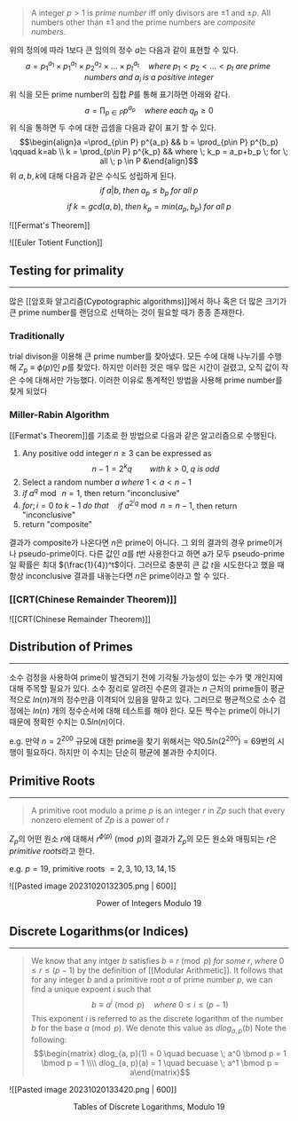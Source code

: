 >A integer $p>1$ is *prime number* iff only divisors are $\pm1$ and $\pm p$. All numbers other than $\pm1$ and the prime numbers are *composite numbers*.

위의 정의에 따라 1보다 큰  임의의 정수 $a$는 다음과 같이 표현할 수 있다. $$a=p_1^{a_1}\times p_1^{a_1}\times p_2^{a_2}\times...\times p_t^{a_t} \quad where \; p_1 < p_2 < ... <p_t \; are \; prime \; numbers\; and \; a_i \; is \; a \; positive \; integer$$위 식을 모든 prime number의 집합 $P$를 통해 표기하면 아래와 같다.$$a= \prod_{p\in P} p^{a_p} \quad where \; each \; q_p \geq 0$$위 식을 통하면 두 수에 대한 곱셈을 다음과 같이 표기 할 수 있다. $$\begin{align}a =\prod_{p\in P} p^{a_p} && b = \prod_{p\in P} p^{b_p} \qquad k=ab \\ k = \prod_{p\in P} p^{k_p} && where \; k_p = a_p+b_p  \; for \; all \; p \in P &\end{align}$$위 $a, b, k$에 대해 다음과 같은 수식도 성립하게 된다. $$if \; a|b, \; then \; a_p \leq b_p \; for \; all \; p$$$$if \; k = gcd(a, b), \; then \; k_p = min(a_p, b_p) \; for\; all\; p$$

![[Fermat's Theorem]]

![[Euler Totient Function]]

## Testing for primality
---
많은 [[암호화 알고리즘(Cypotographic algorithms)]]에서 하나 혹은 더 많은 크기가 큰 prime number를 랜덤으로 선택하는 것이 필요할 때가 종종 존재한다. 

### Traditionally
trial divison을 이용해 큰 prime number를 찾아냈다. 모든 수에 대해 나누기를 수행해 $Z_p \equiv \phi(p)$인 $p$를 찾았다. 하지만 이러한 것은 매우 많은 시간이 걸렸고, 오직 값이 작은 수에 대해서만 가능했다. 이러한 이유로 통계적인 방법을 사용해 prime number를 찾게 되었다
### Miller-Rabin Algorithm
[[Fermat's Theorem]]를 기초로 한 방법으로 다음과 같은 알고리즘으로 수행된다. 
1. Any positive odd integer $n\geq 3$ can be expressed as $$n-1 = 2^kq \qquad with \; k > 0,\; q \; is \; odd$$
2. Select a random number $a \; where\; 1<a<n-1$
3. $if \; a^q \bmod \; n=1$, then return "inconclusive"
4. $for ; i=0 \; to \; k-1\; do \;that \quad if \; a^{2^iq} \bmod n = n-1$, then return "inconclusive"
5. return "composite"

결과가 composite가 나온다면 $n$은 prime이 아니다. 그 외의 결과의 경우 prime이거나 pseudo-prime이다.  다른 값인 $a$를 $t$번 사용한다고 하면 a가 모두 pseudo-prime일 확률은 최대 $(\frac{1}{4})^t$이다. 그러므로 충분히 큰 값 $t$을 시도한다고 했을 때 항상 inconclusive 결과를 내놓는다면 $n$은 prime이라고 할 수 있다. 

### [[CRT(Chinese Remainder Theorem)]]
![[CRT(Chinese Remainder Theorem)]]
## Distribution of Primes
---
소수 검정을 사용하여 prime이 발견되기 전에 기각될 가능성이 있는 수가 몇 개인지에 대해 주목할 필요가 있다. 소수 정리로 알려진 수론의 결과는 $n$ 근처의 prime들이 평균적으로 $ln(n)$개의 정수만큼 이격되어 있음을 말하고 있다. 그러므로 평균적으로 소수 검정에는 $ln(n)$ 개의 정수순서에 대해 테스트를 해야 한다. 모든 짝수는 prime이 아니기 때문에 정확한 수치는 $0.5ln(n)$이다. 

e.g. 만약 $n=2^{200}$ 규모에 대한 prime을 찾기 위해서는 약$0.5 ln(2^{200}) = 69$번의 시행이 필요하다. 하지만 이 수치는 단순히 평균에 불과한 수치이다. 

## Primitive Roots
---
> A primitive root modulo a prime $p$ is an integer $r$ in $Zp$ such that every nonzero element of $Zp$ is a power of $r$

$Z_p$의 어떤 원소 $r$에 대해서 $r^{\phi(p)}\pmod {p}$의 결과가 $Z_p$의 모든 원소와 매핑되는 $r$은 *primitive roots*라고 한다. 

e.g. $p=19$, primitive roots $= 2, 3, 10, 13, 14, 15$

![[Pasted image 20231020132305.png | 600]]
<div align="center">Power of Integers Modulo 19</div>


## Discrete Logarithms(or Indices)
---
> We know that any intger $b$ satisfies $b \equiv r\pmod{p} \; for\; some \; r, \;where\; 0\leq r \leq (p-1)$ by the definition of [[Modular Arithmetic]]. It follows that for any integer $b$ and a primitive root $a$ of prime number $p$, we can find a unique expoent $i$ such that $$b\equiv a^i \pmod p \quad where \; 0 \leq i\leq (p-1)$$This exponent $i$ is referred to as the discrete logarithm of the number $b$ for the base $a\pmod p$. We denote this value as $dlog_{a, p}(b)$
> 	Note the following:$$\begin{matrix} dlog_{a, p}(1) = 0 \quad becuase \; a^0 \bmod p = 1 \bmod p = 1 \\\\ dlog_{a, p}(a) = 1 \quad becuase \; a^1 \bmod p = a\end{matrix}$$

![[Pasted image 20231020133420.png | 600]]
<div align="center">Tables of Discrete Logarithms, Modulo 19</div>